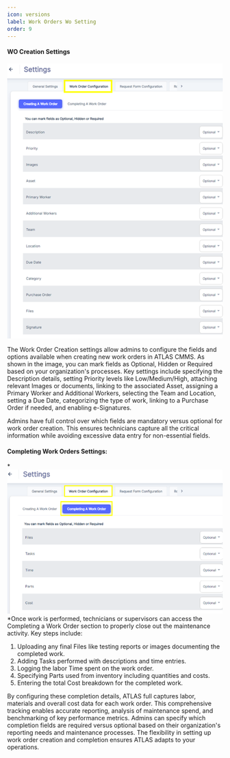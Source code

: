 ```yaml
---
icon: versions
label: Work Orders Wo Setting
order: 9
---
```

#### WO Creation Settings

![](../../static/img/image20.png)

The Work Order Creation settings allow admins to configure the fields and options available when creating new work orders in ATLAS CMMS. As shown in the image, you can mark fields as Optional, Hidden or Required based on your organization's processes. Key settings include specifying the Description details, setting Priority levels like Low/Medium/High, attaching relevant Images or documents, linking to the associated Asset, assigning a Primary Worker and Additional Workers, selecting the Team and Location, setting a Due Date, categorizing the type of work, linking to a Purchase Order if needed, and enabling e\-Signatures.

Admins have full control over which fields are mandatory versus optional for work order creation. This ensures technicians capture all the critical information while avoiding excessive data entry for non\-essential fields.

#### Completing Work Orders Settings:

*![](../../static/img/image21.png)*Once work is performed, technicians or supervisors can access the Completing a Work Order section to properly close out the maintenance activity. Key steps include:

1. Uploading any final Files like testing reports or images documenting the completed work.
2. Adding Tasks performed with descriptions and time entries.
3. Logging the labor Time spent on the work order.
4. Specifying Parts used from inventory including quantities and costs.
5. Entering the total Cost breakdown for the completed work.

By configuring these completion details, ATLAS full captures labor, materials and overall cost data for each work order. This comprehensive tracking enables accurate reporting, analysis of maintenance spend, and benchmarking of key performance metrics. Admins can specify which completion fields are required versus optional based on their organization's reporting needs and maintenance processes. The flexibility in setting up work order creation and completion ensures ATLAS adapts to your operations.